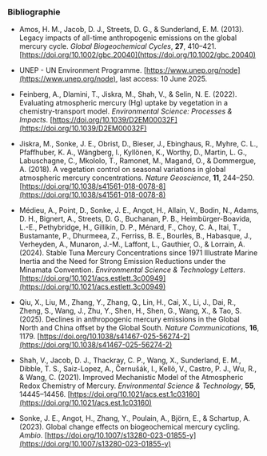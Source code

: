 ### Bibliographie

- Amos, H. M., Jacob, D. J., Streets, D. G., & Sunderland, E. M. (2013). Legacy impacts of all-time anthropogenic emissions on the global mercury cycle. *Global Biogeochemical Cycles*, **27**, 410–421. [https://doi.org/10.1002/gbc.20040](https://doi.org/10.1002/gbc.20040)

- UNEP - UN Environment Programme. [https://www.unep.org/node](https://www.unep.org/node), last access: 10 June 2025.

- Feinberg, A., Dlamini, T., Jiskra, M., Shah, V., & Selin, N. E. (2022). Evaluating atmospheric mercury (Hg) uptake by vegetation in a chemistry-transport model. *Environmental Science: Processes & Impacts*. [https://doi.org/10.1039/D2EM00032F](https://doi.org/10.1039/D2EM00032F)

- Jiskra, M., Sonke, J. E., Obrist, D., Bieser, J., Ebinghaus, R., Myhre, C. L., Pfaffhuber, K. A., Wängberg, I., Kyllönen, K., Worthy, D., Martin, L. G., Labuschagne, C., Mkololo, T., Ramonet, M., Magand, O., & Dommergue, A. (2018). A vegetation control on seasonal variations in global atmospheric mercury concentrations. *Nature Geoscience*, **11**, 244–250. [https://doi.org/10.1038/s41561-018-0078-8](https://doi.org/10.1038/s41561-018-0078-8)

- Médieu, A., Point, D., Sonke, J. E., Angot, H., Allain, V., Bodin, N., Adams, D. H., Bignert, A., Streets, D. G., Buchanan, P. B., Heimbürger-Boavida, L.-E., Pethybridge, H., Gillikin, D. P., Ménard, F., Choy, C. A., Itai, T., Bustamante, P., Dhurmeea, Z., Ferriss, B. E., Bourlès, B., Habasque, J., Verheyden, A., Munaron, J.-M., Laffont, L., Gauthier, O., & Lorrain, A. (2024). Stable Tuna Mercury Concentrations since 1971 Illustrate Marine Inertia and the Need for Strong Emission Reductions under the Minamata Convention. *Environmental Science & Technology Letters*. [https://doi.org/10.1021/acs.estlett.3c00949](https://doi.org/10.1021/acs.estlett.3c00949)

- Qiu, X., Liu, M., Zhang, Y., Zhang, Q., Lin, H., Cai, X., Li, J., Dai, R., Zheng, S., Wang, J., Zhu, Y., Shen, H., Shen, G., Wang, X., & Tao, S. (2025). Declines in anthropogenic mercury emissions in the Global North and China offset by the Global South. *Nature Communications*, **16**, 1179. [https://doi.org/10.1038/s41467-025-56274-2](https://doi.org/10.1038/s41467-025-56274-2)

- Shah, V., Jacob, D. J., Thackray, C. P., Wang, X., Sunderland, E. M., Dibble, T. S., Saiz-Lopez, A., Černušák, I., Kellö, V., Castro, P. J., Wu, R., & Wang, C. (2021). Improved Mechanistic Model of the Atmospheric Redox Chemistry of Mercury. *Environmental Science & Technology*, **55**, 14445–14456. [https://doi.org/10.1021/acs.est.1c03160](https://doi.org/10.1021/acs.est.1c03160)

- Sonke, J. E., Angot, H., Zhang, Y., Poulain, A., Björn, E., & Schartup, A. (2023). Global change effects on biogeochemical mercury cycling. *Ambio*. [https://doi.org/10.1007/s13280-023-01855-y](https://doi.org/10.1007/s13280-023-01855-y)
